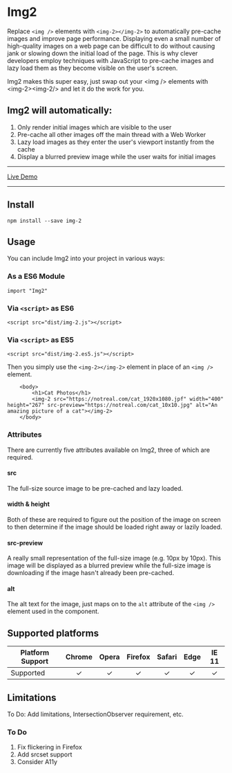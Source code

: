 # Img2
Replace `<img />` elements with `<img-2></img-2>` to automatically pre-cache images and improve page performance. Displaying even a small number of high-quality images on a web page can be difficult to do without causing jank or slowing down the initial load of the page. This is why clever developers employ techniques with JavaScript to pre-cache images and lazy load them as they become visible on the user's screen.

Img2 makes this super easy, just swap out your &lt;img /&gt; elements with &lt;img-2&gt;&lt;img-2/&gt; and let it do the work for you.

## Img2 will automatically:

1. Only render initial images which are visible to the user
2. Pre-cache all other images off the main thread with a Web Worker
3. Lazy load images as they enter the user's viewport instantly from the cache
4. Display a blurred preview image while the user waits for initial images

___

[Live Demo](https://revillweb.github.io/img-2)

___

## Install 

`npm install --save img-2`

## Usage

You can include Img2 into your project in various ways:

### As a ES6 Module

`import "Img2"`

### Via `<script>` as ES6

`<script src="dist/img-2.js"></script>`

### Via `<script>` as ES5

`<script src="dist/img-2.es5.js"></script>`

Then you simply use the `<img-2></img-2>` element in place of an `<img />` element.

```
    <body>
        <h1>Cat Photos</h1>
        <img-2 src="https://notreal.com/cat_1920x1080.jpf" width="400" height="267" src-preview="https://notreal.com/cat_10x10.jpg" alt="An amazing picture of a cat"></img-2>
    </body>
```

### Attributes

There are currently five attributes available on Img2, three of which are required.

#### src

The full-size source image to be pre-cached and lazy loaded.

#### width & height

Both of these are required to figure out the position of the image on screen to then determine if the image should be loaded right away or lazily loaded.

#### src-preview

A really small representation of the full-size image (e.g. 10px by 10px). This image will be displayed as a blurred preview while the full-size image is downloading if the image hasn't already been pre-cached.

#### alt

The alt text for the image, just maps on to the `alt` attribute of the `<img />` element used in the component.

## Supported platforms

| Platform Support   | Chrome | Opera  | Firefox | Safari | Edge | IE 11 |
| ------------------ |:------:|:------:|:-------:|:------:|:----:|:-----:|
| Supported          |✓|✓|✓|✓|✓|✓|

## Limitations

To Do: Add limitations, IntersectionObserver requirement, etc.

### To Do

1. Fix flickering in Firefox
2. Add srcset support
3. Consider A11y
